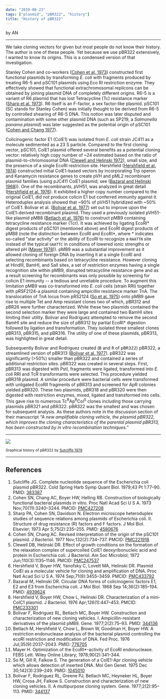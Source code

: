 ```yaml
---
date: "2019-08-23"
tags: ["plasmid", "pBR322", "history"]
title: "History of pBR322"
---
```


by AN

-------

<div class="alert alert-warning" role="alert">
We take cloning vectors for given but most people do not know their history. The author is one of these people. Yet because we use pBR322 extensively, I wanted to know its origins. This is a condensed version of that investigation. 
</div>

Stanley Cohen and co-workers ([Cohen et al. 1973](http://dx.doi.org/10.1073/pnas.70.11.3240)) constructed first functional plasmids by transforming _E. coli_ with fragments produced by treating R6-5 and pSC101 plasmids using Eco RI restriction enzyme. They effectively showed that functional extrachromosomal replicons can be obtained by joining plasmid DNA of completely different origins. R6-5 is a variant of R6 plasmid that has lost Tetracycline (Tc) resistance marker ([Sharp et al. 1973](https://www.ncbi.nlm.nih.gov/pubmed/4580676)). R6 itself is an F-factor, a sex factor-like plasmid. pSC101 (SC stands for Stanley Cohen) was initially thought to be derived from R6-5 by controlled shearing of R6-5 DNA. This notion was later disputed and contamination with some other plasmid DNA (such as SP219, a _Salmonella panama plasmid_) was later suggested as the potential origin of pSC101 ([Cohen and Chang 1977](http://jb.asm.org/cgi/pmidlookup?view=long&pmid=334752)). 

Colicinogenic factor E1 (ColE1) was isolated from _E. coli_  strain JC411 as a molecule sedimented as a 23 S particle. Compared to the first cloning vector, pSC101, ColE1 plasmid offered several benefits as a potential cloning vector: relatively high copy number of ~24 estimated based on the ratio of plasmid-to-chriomosomal DNA ([Clewell and Helinski 1972](https://jb.asm.org/content/jb/110/3/1135.full.pdf)), small size, and the presence of a single EcoRI restriction site. Hershfield ([Hershfield et al. 1974](http://dx.doi.org/10.1073/pnas.71.9.3455)) constructed initial ColE1-based vectors by incorporating Trp operon and Kanamycin resistance genes to create pVH and pML2 recombinant plasmid families (using pJC411 ColE1 plasmid; see ([Bazaral and Helinski 1968](http://dx.doi.org/10.1016/0022-2836(68)90374-4))). One of the recombinants, pVH51, was analyzed in great detail ([Hershfield et al. 1976](http://jb.asm.org/cgi/pmidlookup?view=long&pmid=770430)). It exhibited a higher copy number compared to the original ColE1, did not produce colicin E1 but conferred immunity against it. Heteroduplex analysis showed that ~90% of pVH51 hybridized with ~50% of ColE1. Bolivar et al. ([Bolivar et al. 1977](https://linkinghub.elsevier.com/retrieve/pii/0378-1119(77)90074-9)) set out to improve upon the ColE1-derived recombinant plasmid. They used a previously isolated pVH51-like plasmid pMB8 ([Betlach et al. 1976](https://europepmc.org/abstract/med/776705)) to construct pMB9 containing tetracycline resistance marker (Tcr). It was achieved by ligating EcoRI\* digest products of pSC101 (mentioned above) and EcoRI digest products of pMB8 (note the distinction between EcoRI and EcoRI\*, where \* indicates so-called "star activity" or the ability of EcoRI to recognize a `NAATTN` site instead of the typical `GAATTC` in conditions of lowered ionic strengths or altered pH ([Mayer 1978](https://onlinelibrary.wiley.com/doi/pdf/10.1016/0014-5793(78)80400-1))). pMB9 was a substantial improvement as it allowed cloning of foreign DNA by inserting it at a single EcoRI and selecting recombinants based on tetracycline resistance. However cloning at HindIII, BamHI, and SalI sites, a set of restriction enzymes having a single recognition site within pMB9, disrupted tetracycline resistance gene and as a result screening for recombinants was only possible by screening for colicin E1 immunity -- a tedious  and unreliable procedure. To augment this limitation pMB9 was co-transformed into *E. coli* cells (strain RRI) together with pRSF2124-a plasmid containing ampicillin resistance marker TnA. The translocation of TnA locus from pRS2124 ([So et al. 1975](https://www.ncbi.nlm.nih.gov/pubmed/1045010)) onto pMB9 gave rise to multiple Tet and Amp resistant clones two of which, pBR312 and pBR26 were further characterized. While these two plasmids contained the second selection marker they were large and contained two BamHI sites limiting their utility. Bolivar and Rodriguez attempted to remove the second BamHI site and reduce the size of pBR312 by partial EcoRI\* digestion followed by ligation and transformation. They isolated three smallest clones pBR313, pBR315, and pBR316. The utility of one of these plasmids, pBR313, was highlighted in great detail. 

Subsequently Bolivar and Rodriguez created (<kbd>B</kbd> and <kbd>R</kbd> of <kbd>pBR322</kbd>) pBR322, a streamlined version of pBR313 ([Bolivar et al. 1977](https://linkinghub.elsevier.com/retrieve/pii/0378-1119(77)90000-2)). pBR322 was significantly (>50%) smaller than pBR322 and contained a series of additional restriction sites. pBR322 was created in several steps. First, pBR313 was digested with PstI, fragments were ligated, transformed into *E. coli* RRI and TcR transformants were selected. This procedure yielded pBR318 plasmid. A similar procedure were bacterial cells were transformed with unligated EcoRII fragments of pBR313 and screened for ApR colonies yielded pBR320. These two plasmids, pBR318 and pBR320 were then digested with restriction enzymes, mixed, ligated and transformed into cells. This gave rise to numerous Tc<sup>R</sup>Ap<sup>R</sup>Col<sup>S</sup> clones including those carrying plasmids pBR321 and pBR322. pBR322 was the smallest and was chosen for subsequent analysis.  As these authors note in the discussion section of their manuscript _“A new amplifiable cloning vehicle, the plasmid pBR322, which improves the cloning characteristics of the parental plasmid pBR313, has been constructed by in vitro recombination techniques.”_ 

-------

![](/images/pbr322.png)

<small>Graphical history of pBR322 by <a href="http://dx.doi.org/10.1101/SQB.1979.043.01.013">Sutcliffe 1979</a></small>

------

## References

 1. Sutcliffe JG. Complete nucleotide sequence of the Escherichia coli plasmid pBR322. Cold Spring Harb Symp Quant Biol. 1979;43 Pt 1:77–90. PMID: [383387](https://www.ncbi.nlm.nih.gov/pubmed/?term=383387)
 1. Cohen SN, Chang AC, Boyer HW, Helling RB. Construction of biologically functional bacterial plasmids in vitro. Proc Natl Acad Sci U S A. 1973 Nov;70(11):3240–3244. PMCID: [PMC427208](https://www.ncbi.nlm.nih.gov/pubmed/?term=PMC427208)
 1. Sharp PA, Cohen SN, Davidson N. Electron microscope heteroduplex studies of sequence relations among plasmids of Escherichia coli. II. Structure of drug resistance (R) factors and F factors. J Mol Biol. Elsevier; 1973 Apr 5;75(2):235–255. PMID: [4580676](https://www.ncbi.nlm.nih.gov/pubmed/?term=4580676)
 1. Cohen SN, Chang AC. Revised interpretation of the origin of the pSC101 plasmid. J Bacteriol. 1977 Nov;132(2):734–737. PMCID: [PMC221918](https://www.ncbi.nlm.nih.gov/pubmed/?term=PMC221918)
 1. Clewell DB, Helinski DR. Effect of growth conditions on the formation of the relaxation complex of supercoiled ColE1 deoxyribonucleic acid and protein in Escherichia coli. J Bacteriol. Am Soc Microbiol; 1972 Jun;110(3):1135–1146. PMCID: [PMC247537](https://www.ncbi.nlm.nih.gov/pubmed/?term=PMC247537)
 1. Hershfield V, Boyer HW, Yanofsky C, Lovett MA, Helinski DR. Plasmid ColEl as a molecular vehicle for cloning and amplification of DNA. Proc Natl Acad Sci U S A. 1974 Sep;71(9):3455–3459. PMCID: [PMC433792](https://www.ncbi.nlm.nih.gov/pubmed/?term=PMC433792)
 1. Bazaral M, Helinski DR. Circular DNA forms of colicinogenic factors E1, E2 and E3 from Escherichia coli. J Mol Biol. 1968 Sep 14;36(2):185–194. PMID: [4939624](https://www.ncbi.nlm.nih.gov/pubmed/?term=4939624)
 1. Hershfield V, Boyer HW, Chow L, Helinski DR. Characterization of a mini-ColC1 plasmid. J Bacteriol. 1976 Apr;126(1):447–453. PMCID: [PMC233301](https://www.ncbi.nlm.nih.gov/pubmed/?term=PMC233301)
 1. Bolivar F, Rodriguez RL, Betlach MC, Boyer HW. Construction and characterization of new cloning vehicles. I. Ampicillin-resistant derivatives of the plasmid pMB9. Gene. 1977;2(2):75–93. PMID: [344136](https://www.ncbi.nlm.nih.gov/pubmed/?term=344136)
 1. Betlach M, Hershfield V, Chow L, Brown W, Goodman H, Boyer HW. A restriction endonuclease analysis of the bacterial plasmid controlling the ecoRI restriction and modification of DNA. Fed Proc. 1976 Jul;35(9):2037–2043. PMID: [776705](https://www.ncbi.nlm.nih.gov/pubmed/?term=776705)
 1. Mayer H. Optimization of the EcoRI*-activity of EcoRI endonuclease. FEBS Lett. Wiley Online Library; 1978;90(2):341–344.
 1. So M, Gill R, Falkow S. The generation of a ColE1-Apr cloning vehicle which allows detection of inserted DNA. Mol Gen Genet. 1975 Dec 30;142(3):239–249. PMID: [1045010](https://www.ncbi.nlm.nih.gov/pubmed/?term=1045010)
 1. Bolivar F, Rodriguez RL, Greene PJ, Betlach MC, Heyneker HL, Boyer HW, Crosa JH, Falkow S. Construction and characterization of new cloning vehicles. II. A multipurpose cloning system. Gene. 1977;2(2):95–113. PMID: [344137](https://www.ncbi.nlm.nih.gov/pubmed/?term=344137)

